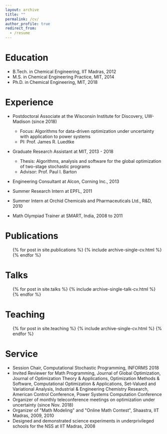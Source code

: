 ```yaml
---
layout: archive
title: ""
permalink: /cv/
author_profile: true
redirect_from:
  - /resume
---
```


Education
======
* B.Tech. in Chemical Engineering, IIT Madras, 2012
* M.S. in Chemical Engineering Practice, MIT, 2014
* Ph.D. in Chemical Engineering, MIT, 2018

Experience
======
* Postdoctoral Associate at the Wisconsin Institute for Discovery, UW-Madison (since 2018)
  * Focus: Algorithms for data-driven optimization under uncertainty with application to power systems
  * PI: Prof. James R. Luedtke

* Graduate Research Assistant at MIT, 2013 - 2018
  * Thesis: Algorithms, analysis and software for the global optimization of two-stage stochastic programs
  * Advisor: Prof. Paul I. Barton
  
* Engineering Consultant at Alcon, Corning Inc., 2013
* Summer Research Intern at EPFL, 2011
* Summer Intern at Orchid Chemicals and Pharmaceuticals Ltd., R&D, 2010
* Math Olympiad Trainer at SMART, India, 2008 to 2011

Publications
======
  <ul>{% for post in site.publications %}
    {% include archive-single-cv.html %}
  {% endfor %}</ul>
  
Talks
======
  <ul>{% for post in site.talks %}
    {% include archive-single-talk-cv.html %}
  {% endfor %}</ul>
  
Teaching
======
  <ul>{% for post in site.teaching %}
    {% include archive-single-cv.html %}
  {% endfor %}</ul>
  
Service
======
* Session Chair, Computational Stochastic Programming, INFORMS 2018
* Invited Reviewer for Math Programming, Journal of Global Optimization, Journal of Optimization Theory & Applications, Optimization Methods & Software, Computational Optimization & Applications, Set-Valued and Variational Analysis, Industrial & Engineering Chemistry Research, American Control Conference, Power Systems Computation Conference
* Organizer of monthly teleconference meetings on optimization under uncertainty (since Nov. 2018)
* Organizer of "Math Modeling" and "Online Math Contest", Shaastra, IIT Madras, 2009, 2010
* Designed and demonstrated science experiments in underprivileged schools for the NSS at IIT Madras, 2008 

